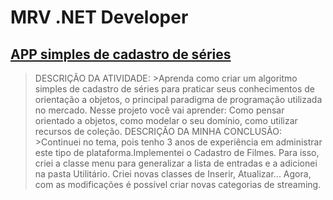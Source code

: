 # MRV .NET Developer

## [APP simples de cadastro de séries](https://github.com/JefersonMelo/07-DIO/tree/master/01-MRV/01-Cadastro-Series)

>DESCRIÇÃO DA ATIVIDADE:
    >Aprenda como criar um algoritmo simples de cadastro de séries para praticar seus conhecimentos de orientação a objetos, o principal paradigma de programação utilizada no mercado. Nesse projeto você vai aprender: Como pensar orientado a objetos, como modelar o seu domínio, como utilizar recursos de coleção.
>DESCRIÇÃO DA MINHA CONCLUSÃO:
    >Continuei no tema, pois tenho 3 anos de experiência em administrar este tipo de plataforma.Implementei o Cadastro de Filmes. Para isso, criei a classe menu para generalizar a lista de entradas e a adicionei na pasta Utilitário.
    Criei novas classes de Inserir, Atualizar... Agora, com as modificações é possível criar novas categorias de streaming.
